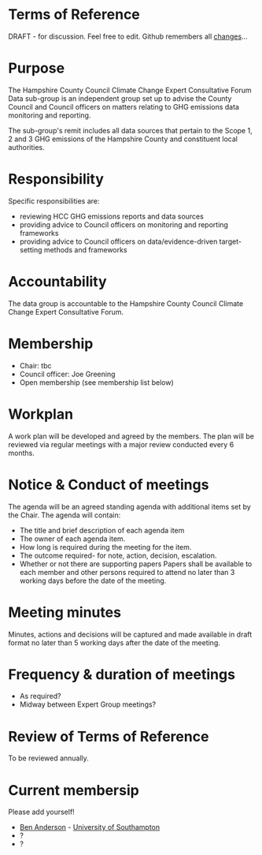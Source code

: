 # Terms of Reference

DRAFT - for discussion. Feel free to edit. Github remembers all [changes](https://github.com/HCC-CCECF-DataGroup/ToR/commits/main/README.md)...

# Purpose
The Hampshire County Council Climate Change Expert Consultative Forum Data sub-group is an independent group set up to advise the County Council and Council officers on matters relating to GHG emissions data monitoring and reporting. 

The sub-group's remit includes all data sources that pertain to the Scope 1, 2 and 3 GHG emissions of the Hampshire County and constituent local authorities.

# Responsibility
Specific responsibilities are:
 * reviewing HCC GHG emissions reports and data sources
 * providing advice to Council officers on monitoring and reporting frameworks
 * providing advice to Council officers on data/evidence-driven target-setting methods and frameworks

# Accountability
The data group is accountable to the Hampshire County Council Climate Change Expert Consultative Forum.

# Membership

 * Chair: tbc
 * Council officer: Joe Greening
 * Open membership (see membership list below)
 
# Workplan
A work plan will be developed and agreed by the members. The plan will be reviewed via regular meetings with a major review conducted every 6 months.

# Notice & Conduct of meetings
The agenda will be an agreed standing agenda with additional items set by the Chair. The agenda will contain:
 * The title and brief description of each agenda item
 * The owner of each agenda item.
 * How long is required during the meeting for the item.
 * The outcome required- for note, action, decision, escalation.
 * Whether or not there are supporting papers
Papers shall be available to each member and other persons required to attend no later than 3 working days before the date of the meeting.

# Meeting minutes
Minutes, actions and decisions will be captured and made available in draft format no later than 5 working days after the date of the meeting.

# Frequency & duration of meetings

 * As required?
 * Midway between Expert Group meetings?

# Review of Terms of Reference
To be reviewed annually.

# Current membersip
Please add yourself!

 * [Ben Anderson](https://github.com/dataknut) - [University of Southampton](https://www.southampton.ac.uk/engineering/about/staff/ba1e12.page?#publications)
 * ?
 * ?
